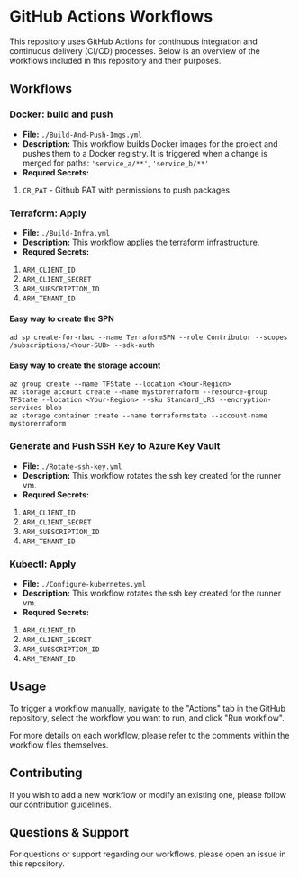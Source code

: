# GitHub Actions Workflows

This repository uses GitHub Actions for continuous integration and continuous delivery (CI/CD) processes. Below is an overview of the workflows included in this repository and their purposes.

## Workflows


### Docker: build and push

- **File:** `./Build-And-Push-Imgs.yml`
- **Description:** This workflow builds Docker images for the project and pushes them to a Docker registry. It is triggered when a change is merged for paths: `'service_a/**'`, `'service_b/**'`
- **Requred Secrets:** 
1. `CR_PAT` - Github PAT with permissions to push packages


### Terraform: Apply

- **File:** `./Build-Infra.yml`
- **Description:** This workflow applies the terraform infrastructure.
- **Requred Secrets:** 
1. `ARM_CLIENT_ID`
1. `ARM_CLIENT_SECRET`
1. `ARM_SUBSCRIPTION_ID`
1. `ARM_TENANT_ID`


#### Easy way to create the SPN 
```
ad sp create-for-rbac --name TerraformSPN --role Contributor --scopes /subscriptions/<Your-SUB> --sdk-auth
```

#### Easy way to create the storage account
```
az group create --name TFState --location <Your-Region>
az storage account create --name mystorerraform --resource-group TFState --location <Your-Region> --sku Standard_LRS --encryption-services blob
az storage container create --name terraformstate --account-name mystorerraform
```


### Generate and Push SSH Key to Azure Key Vault
- **File:** `./Rotate-ssh-key.yml`
- **Description:** This workflow rotates the ssh key created for the runner vm.
- **Requred Secrets:** 
1. `ARM_CLIENT_ID`
1. `ARM_CLIENT_SECRET`
1. `ARM_SUBSCRIPTION_ID`
1. `ARM_TENANT_ID`


### Kubectl: Apply
- **File:** `./Configure-kubernetes.yml`
- **Description:** This workflow rotates the ssh key created for the runner vm. 
- **Requred Secrets:** 
1. `ARM_CLIENT_ID`
1. `ARM_CLIENT_SECRET`
1. `ARM_SUBSCRIPTION_ID`
1. `ARM_TENANT_ID`


## Usage

To trigger a workflow manually, navigate to the "Actions" tab in the GitHub repository, select the workflow you want to run, and click "Run workflow".

For more details on each workflow, please refer to the comments within the workflow files themselves.


## Contributing

If you wish to add a new workflow or modify an existing one, please follow our contribution guidelines.

## Questions & Support

For questions or support regarding our workflows, please open an issue in this repository.
